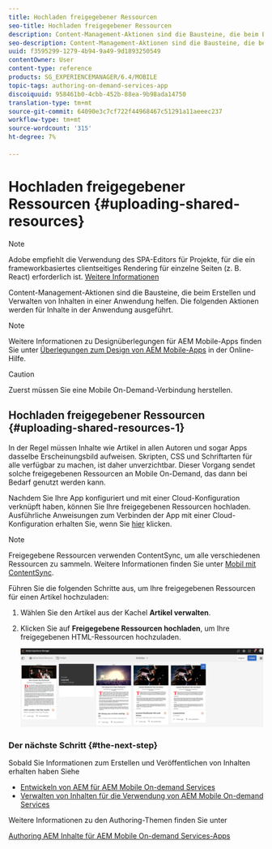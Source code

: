 ```yaml
---
title: Hochladen freigegebener Ressourcen
seo-title: Hochladen freigegebener Ressourcen
description: Content-Management-Aktionen sind die Bausteine, die beim Erstellen und Verwalten von Inhalten in einer Anwendung helfen. Folgen Sie dieser Seite, um mehr über das Hochladen freigegebener Ressourcen zu erfahren.
seo-description: Content-Management-Aktionen sind die Bausteine, die beim Erstellen und Verwalten von Inhalten in einer Anwendung helfen. Folgen Sie dieser Seite, um mehr über das Hochladen freigegebener Ressourcen zu erfahren.
uuid: f3595299-1279-4b94-9a49-9d1893250549
contentOwner: User
content-type: reference
products: SG_EXPERIENCEMANAGER/6.4/MOBILE
topic-tags: authoring-on-demand-services-app
discoiquuid: 958461b0-4cbb-452b-88ea-9b98ada14750
translation-type: tm+mt
source-git-commit: 64090e3c7cf722f44968467c51291a11aeeec237
workflow-type: tm+mt
source-wordcount: '315'
ht-degree: 7%

---
```



# Hochladen freigegebener Ressourcen {#uploading-shared-resources}

>[!NOTE]
>
>Adobe empfiehlt die Verwendung des SPA-Editors für Projekte, für die ein frameworkbasiertes clientseitiges Rendering für einzelne Seiten (z. B. React) erforderlich ist. [Weitere Informationen](/help/sites-developing/spa-overview.md)

Content-Management-Aktionen sind die Bausteine, die beim Erstellen und Verwalten von Inhalten in einer Anwendung helfen. Die folgenden Aktionen werden für Inhalte in der Anwendung ausgeführt.

>[!NOTE]
>
>Weitere Informationen zu Designüberlegungen für AEM Mobile-Apps finden Sie unter [Überlegungen zum Design von AEM Mobile-Apps](https://helpx.adobe.com/digital-publishing-solution/help/design-app.html) in der Online-Hilfe.

>[!CAUTION]
>
>Zuerst müssen Sie eine Mobile On-Demand-Verbindung herstellen.

## Hochladen freigegebener Ressourcen {#uploading-shared-resources-1}

In der Regel müssen Inhalte wie Artikel in allen Autoren und sogar Apps dasselbe Erscheinungsbild aufweisen. Skripten, CSS und Schriftarten für alle verfügbar zu machen, ist daher unverzichtbar. Dieser Vorgang sendet solche freigegebenen Ressourcen an Mobile On-Demand, das dann bei Bedarf genutzt werden kann.

Nachdem Sie Ihre App konfiguriert und mit einer Cloud-Konfiguration verknüpft haben, können Sie Ihre freigegebenen Ressourcen hochladen. Ausführliche Anweisungen zum Verbinden der App mit einer Cloud-Konfiguration erhalten Sie, wenn Sie [hier](/help/mobile/mobile-apps-ondemand-application-create-configure-action.md) klicken.

>[!NOTE]
>
>Freigegebene Ressourcen verwenden ContentSync, um alle verschiedenen Ressourcen zu sammeln. Weitere Informationen finden Sie unter [Mobil mit ContentSync](/help/mobile/mobile-ondemand-contentsync.md).

Führen Sie die folgenden Schritte aus, um Ihre freigegebenen Ressourcen für einen Artikel hochzuladen:

1. Wählen Sie den Artikel aus der Kachel **Artikel verwalten**.
1. Klicken Sie auf **Freigegebene Ressourcen hochladen**, um Ihre freigegebenen HTML-Ressourcen hochzuladen.

   ![chlimage_1-133](assets/chlimage_1-133.png)

### Der nächste Schritt {#the-next-step}

Sobald Sie Informationen zum Erstellen und Veröffentlichen von Inhalten erhalten haben Siehe

* [Entwickeln von AEM für AEM Mobile On-demand Services](/help/mobile/aem-mobile-on-demand.md)
* [Verwalten von Inhalten für die Verwendung von AEM Mobile On-demand Services](/help/mobile/aem-mobile.md)

Weitere Informationen zu den Authoring-Themen finden Sie unter

[Authoring AEM Inhalte für AEM Mobile On-demand Services-Apps](/help/mobile/mobile-apps-ondemand.md)
